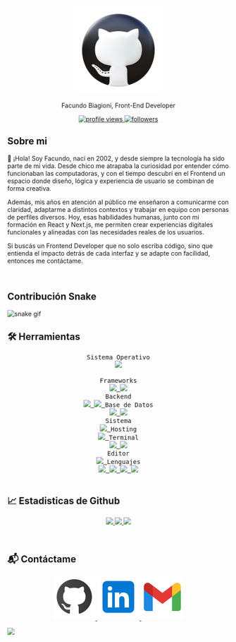 <div align=center>
        <img src="https://raw.githubusercontent.com/hungpham3112/hungpham3112/main/assets/github.png" alt="github 3d icon" height="200">
</div>
<div align=center>
	<p>
		Facundo Biagioni, Front-End Developer
	</p>
</div>

<p align="center">
	<a href="https://github.com/FacundoBiagioni">
		<img src="https://komarev.com/ghpvc/?username=FacundoBiagioni&label=Profile%20views&color=0e75b6&style=flat" alt="profile views"/>
	</a>
	<a href="https://github.com/FacundoBiagioni">
		<img src="https://img.shields.io/github/followers/FacundoBiagioni?label=Followers" alt="followers"/>
	</a>
</p>

##  Sobre mi

👋 ¡Hola! Soy Facundo, nací en 2002, y desde siempre la tecnología ha sido parte de mi vida. Desde chico me atrapaba la curiosidad por entender cómo funcionaban las computadoras, y con el tiempo descubrí en el Frontend un espacio donde diseño, lógica y experiencia de usuario se combinan de forma creativa.

Además, mis años en atención al público me enseñaron a comunicarme con claridad, adaptarme a distintos contextos y trabajar en equipo con personas de perfiles diversos. Hoy, esas habilidades humanas, junto con mi formación en React y Next.js, me permiten crear experiencias digitales funcionales y alineadas con las necesidades reales de los usuarios.

Si buscás un Frontend Developer que no solo escriba código, sino que entienda el impacto detrás de cada interfaz y se adapte con facilidad, entonces me contáctame.

<br/>

## Contribución Snake 
![snake gif](https://github.com/null3000/null3000/blob/output/github-contribution-grid-snake.svg)

## 🛠️ Herramientas

<div align="center">

  <!-- Nivel 1 (Cima): Sistema Operativo -->
  <kbd>
    <kbd>Sistema Operativo</kbd>
    <br>
    <a href="https://www.microsoft.com/en-us/windows" target="_blank">
      <img width="30px" src="https://cdn.jsdelivr.net/gh/devicons/devicon/icons/windows8/windows8-original.svg" />
    </a>
  </kbd>

  <br>

  <!-- Nivel 2: Lenguajes -->
  <br>

  <!-- Nivel 3: Frameworks -->
  <kbd>
    <kbd>Frameworks</kbd>
    <br>
    <a href="https://react.dev/" target="_blank">
      <img width="30px" src="https://cdn.jsdelivr.net/gh/devicons/devicon/icons/react/react-original.svg" />
    </a>
    <a href="https://nextjs.org/" target="_blank">
      <img width="30px" src="https://cdn.jsdelivr.net/gh/devicons/devicon/icons/nextjs/nextjs-original.svg" />
    </a>
  </kbd>

  <br>

  <!-- Nivel 4: Backend y DB -->
  <kbd>
    <kbd>Backend</kbd>
    <br>
    <a href="https://nodejs.org/" target="_blank">
      <img width="30px" src="https://cdn.jsdelivr.net/gh/devicons/devicon/icons/nodejs/nodejs-original.svg" />
    </a>
    <a href="https://expressjs.com/" target="_blank">
      <img width="30px" src="https://cdn.jsdelivr.net/gh/devicons/devicon/icons/express/express-original.svg" />
    </a>
  </kbd>
  <kbd>
    <kbd>Base de Datos</kbd>
    <br>
    <a href="https://www.postgresql.org/" target="_blank">
      <img width="30px" src="https://cdn.jsdelivr.net/gh/devicons/devicon/icons/postgresql/postgresql-original.svg" />
    </a>
    <a href="https://typeorm.io/" target="_blank">
      <img width="30px" src="https://avatars.githubusercontent.com/u/20165699?s=280&v=4" />
    </a>
  </kbd>

  <br>

  <!-- Nivel 5: Herramientas -->
  <kbd>
    <kbd>Sistema</kbd>
    <br>
    <a href="https://git-scm.com/" target="_blank">
      <img width="30px" src="https://cdn.jsdelivr.net/gh/devicons/devicon/icons/git/git-plain.svg" />
    </a>
  </kbd>
  <kbd>
    <kbd>Hosting</kbd>
    <br>
    <a href="https://vercel.com/" target="_blank">
      <img width="30px" src="https://cdn.jsdelivr.net/gh/devicons/devicon/icons/vercel/vercel-original.svg" />
    </a>
  </kbd>
  <kbd>
    <kbd>Terminal</kbd>
    <br>
    <a href="https://www.gnu.org/software/bash/" target="_blank">
      <img width="30px" src="https://cdn.jsdelivr.net/gh/devicons/devicon/icons/bash/bash-plain.svg" />
    </a>
    <a href="https://learn.microsoft.com/en-us/powershell/" target="_blank">
      <img width="30px" src="https://upload.wikimedia.org/wikipedia/commons/a/af/PowerShell_Core_6.0_icon.png" />
    </a>
  </kbd>

  <br>

  <!-- Nivel 6 (Base): Editor de Código -->
  <kbd>
    <kbd>Editor</kbd>
    <br>
    <a href="https://code.visualstudio.com/" target="_blank">
      <img width="30px" src="https://cdn.jsdelivr.net/gh/devicons/devicon/icons/vscode/vscode-original.svg" />
    </a>
  </kbd>
  <kbd>
    <kbd>Lenguajes</kbd>
    <br>
    <a href="https://html.com/html5/" target="_blank">
      <img width="30px" src="https://cdn.jsdelivr.net/gh/devicons/devicon/icons/html5/html5-original.svg" />
    </a>
    <a href="https://www.w3.org/Style/CSS/" target="_blank">
      <img width="30px" src="https://cdn.jsdelivr.net/gh/devicons/devicon/icons/css3/css3-original.svg" />
    </a>
    <a href="https://developer.mozilla.org/en-US/docs/Web/JavaScript" target="_blank">
      <img width="30px" src="https://cdn.jsdelivr.net/gh/devicons/devicon/icons/javascript/javascript-original.svg" />
    </a>
    <a href="https://www.typescriptlang.org/" target="_blank">
      <img width="30px" src="https://cdn.jsdelivr.net/gh/devicons/devicon/icons/typescript/typescript-original.svg" />
    </a>
  </kbd>
</div>




<br/>

## 📈 Estadisticas de Github

<p align="center">
    <a href="https://github.com/FacundoBiagioni">
        <img height="180em" src="https://streak-stats.demolab.com?user=FacundoBiagioni&theme=tokyonight&hide_border=true&border_radius="/>
        <img height="180em" src="https://github-readme-stats.vercel.app/api?username=FacundoBiagioni&show_icons=true&count_private=true&hide_border=true&theme=tokyonight&include_all_commits=true&count_private=true"/>
        <img height="180em" src="https://github-readme-stats.vercel.app/api/top-langs/?username=FacundoBiagioni&hide_border=true&layout=compact&theme=tokyonight&hide=jupyter%20notebook"/>
    </a>
</p>

<br/>

## 📬 Contáctame

<p align=center>
    <a href="https://github.com/FacundoBiagioni" target="_blank">
        <img src="https://raw.githubusercontent.com/hungpham3112/hungpham3112/main/assets/github.svg" alt=github style="margin-bottom: 5px;" />
    </a>
    <a href="https://www.linkedin.com/in/facundobiagioni/" target="_blank">
        <img src="https://raw.githubusercontent.com/hungpham3112/hungpham3112/main/assets/linkedin.svg" alt=linkedin style="margin-bottom: 5px;" />
    </a>
    <a href="mailto:facundobiagioni@gmail.com" target="_blank">
        <img src="https://raw.githubusercontent.com/hungpham3112/hungpham3112/main/assets/gmail.svg" alt=gmail style="margin-bottom: 5px;" />
    </a>
</p>

<img src="https://user-images.githubusercontent.com/73097560/115834477-dbab4500-a447-11eb-908a-139a6edaec5c.gif" />
